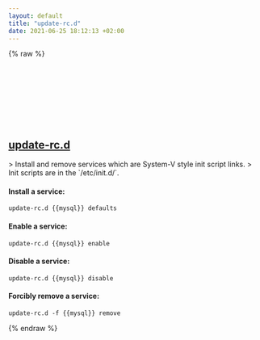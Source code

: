 ```yaml
---
layout: default
title: "update-rc.d"
date: 2021-06-25 18:12:13 +02:00
---
```

{% raw %}
<h2 id="update-rc.d">
  <a href="/en/linux/update-rc.d.html">update-rc.d</a> <a href="#update-rc.d"><svg class="icon">
    <use href="/assets/images/unicode_sprite.svg#link" />
  </svg></a>
</h2>
> Install and remove services which are System-V style init script links.
> Init scripts are in the `/etc/init.d/`.

#### Install a service:
```shell
update-rc.d {{mysql}} defaults
```
#### Enable a service:
```shell
update-rc.d {{mysql}} enable
```
#### Disable a service:
```shell
update-rc.d {{mysql}} disable
```
#### Forcibly remove a service:
```shell
update-rc.d -f {{mysql}} remove
```
{% endraw %}